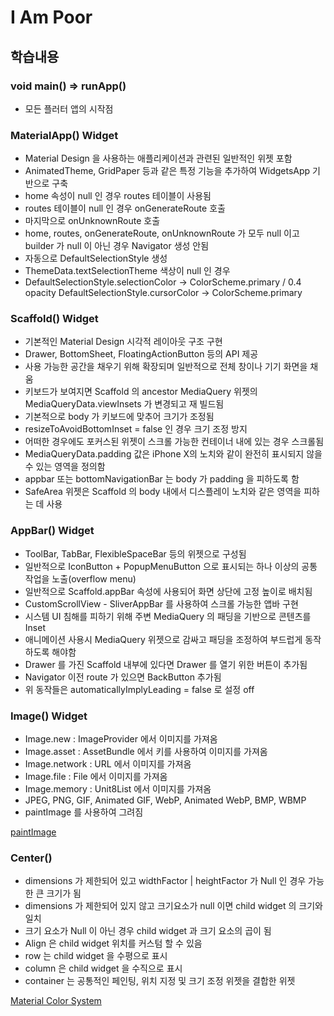 # I Am Poor

## 학습내용

### void main() => runApp()

* 모든 플러터 앱의 시작점

### MaterialApp() Widget

* Material Design 을 사용하는 애플리케이션과 관련된 일반적인 위젯 포함
* AnimatedTheme, GridPaper 등과 같은 특정 기능을 추가하여 WidgetsApp 기반으로 구축
* home 속성이 null 인 경우 routes 테이블이 사용됨
* routes 테이블이 null 인 경우 onGenerateRoute 호출
* 마지막으로 onUnknownRoute 호출
* home, routes, onGenerateRoute, onUnknownRoute 가 모두 null 이고 builder 가 null 이 아닌 경우 Navigator 생성 안됨
* 자동으로 DefaultSelectionStyle 생성
* ThemeData.textSelectionTheme 색상이 null 인 경우
* DefaultSelectionStyle.selectionColor -> ColorScheme.primary / 0.4 opacity
  DefaultSelectionStyle.cursorColor -> ColorScheme.primary

### Scaffold() Widget

* 기본적인 Material Design 시각적 레이아웃 구조 구현
* Drawer, BottomSheet, FloatingActionButton 등의 API 제공
* 사용 가능한 공간을 채우기 위해 확장되며 일반적으로 전체 창이나 기기 화면을 채움
* 키보드가 보여지면 Scaffold 의 ancestor MediaQuery 위젯의 MediaQueryData.viewInsets 가 변경되고 재 빌드됨
* 기본적으로 body 가 키보드에 맞추어 크기가 조정됨
* resizeToAvoidBottomInset = false 인 경우 크기 조정 방지
* 어떠한 경우에도 포커스된 위젯이 스크롤 가능한 컨테이너 내에 있는 경우 스크롤됨
* MediaQueryData.padding 값은 iPhone X의 노치와 같이 완전히 표시되지 않을 수 있는 영역을 정의함
* appbar 또는 bottomNavigationBar 는 body 가 padding 을 피하도록 함
* SafeArea 위젯은 Scaffold 의 body 내에서 디스플레이 노치와 같은 영역을 피하는 데 사용

### AppBar() Widget

* ToolBar, TabBar, FlexibleSpaceBar 등의 위젯으로 구성됨
* 일반적으로 IconButton + PopupMenuButton 으로 표시되는 하나 이상의 공통 작업을 노출(overflow menu)
* 일반적으로 Scaffold.appBar 속성에 사용되어 화면 상단에 고정 높이로 배치됨
* CustomScrollView - SliverAppBar 를 사용하여 스크롤 가능한 앱바 구현
* 시스템 UI 침해를 피하기 위해 주변 MediaQuery 의 패딩을 기반으로 콘텐츠를 Inset
* 애니메이션 사용시 MediaQuery 위젯으로 감싸고 패딩을 조정하여 부드럽게 동작하도록 해야함
* Drawer 를 가진 Scaffold 내부에 있다면 Drawer 를 열기 위한 버튼이 추가됨
* Navigator 이전 route 가 있으면 BackButton 추가됨
* 위 동작들은 automaticallyImplyLeading = false 로 설정 off

### Image() Widget

* Image.new : ImageProvider 에서 이미지를 가져옴
* Image.asset : AssetBundle 에서 키를 사용하여 이미지를 가져옴
* Image.network : URL 에서 이미지를 가져옴
* Image.file : File 에서 이미지를 가져옴
* Image.memory : Unit8List 에서 이미지를 가져옴
* JPEG, PNG, GIF, Animated GIF, WebP, Animated WebP, BMP, WBMP
* paintImage 를 사용하여 그려짐

[paintImage](https://api.flutter.dev/flutter/painting/paintImage.html)

### Center()

* dimensions 가 제한되어 있고 widthFactor | heightFactor 가 Null 인 경우 가능한 큰 크기가 됨
* dimensions 가 제한되어 있지 않고 크기요소가 null 이면 child widget 의 크기와 일치
* 크기 요소가 Null 이 아닌 경우 child widget 과 크기 요소의 곱이 됨
* Align 은 child widget 위치를 커스텀 할 수 있음
* row 는 child widget 을 수평으로 표시
* column 은 child widget 을 수직으로 표시
* container 는 공통적인 페인팅, 위치 지정 및 크기 조정 위젯을 결합한 위젯

[Material Color System](https://m2.material.io/design/color/the-color-system.html#color-theme-creation)
